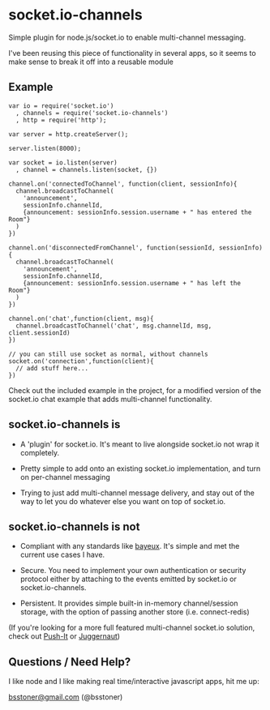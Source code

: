 # socket.io-channels

  Simple plugin for node.js/socket.io to enable multi-channel messaging.

  I've been reusing this piece of functionality in several apps, so it
seems to make sense to break it off into a reusable module

## Example

    var io = require('socket.io')
      , channels = require('socket.io-channels')
      , http = require('http');

    var server = http.createServer();

    server.listen(8000);

    var socket = io.listen(server)
      , channel = channels.listen(socket, {})

    channel.on('connectedToChannel', function(client, sessionInfo){
      channel.broadcastToChannel(
        'announcement',
        sessionInfo.channelId, 
        {announcement: sessionInfo.session.username + " has entered the Room"}
      )
    })

    channel.on('disconnectedFromChannel', function(sessionId, sessionInfo){
      channel.broadcastToChannel(
        'announcement',
        sessionInfo.channelId, 
        {announcement: sessionInfo.session.username + " has left the Room"}
      )
    })

    channel.on('chat',function(client, msg){
      channel.broadcastToChannel('chat', msg.channelId, msg, client.sessionId)
    })

    // you can still use socket as normal, without channels
    socket.on('connection',function(client){
      // add stuff here...
    })

Check out the included example in the project, for a modified version of
the socket.io chat example that adds multi-channel functionality.

## socket.io-channels is

  - A 'plugin' for socket.io.  It's meant to live alongside socket.io not
wrap it completely.

  - Pretty simple to add onto an existing socket.io implementation, and
turn on per-channel messaging

  - Trying to just add multi-channel message delivery, and stay out of the way to let you do whatever else you want on top of socket.io.

## socket.io-channels is not

  - Compliant with any standards like [bayeux](http://svn.cometd.com/trunk/bayeux/bayeux.html).  It's simple and met the current use cases I have.

  - Secure.  You need to implement your own authentication or security
protocol either by attaching to the events emitted by socket.io or
socket.io-channels.

  - Persistent.  It provides simple built-in in-memory channel/session storage, with the option of passing another store (i.e. connect-redis)

  (If you're looking for a more full featured multi-channel socket.io solution,
check out [Push-It](https://github.com/aaronblohowiak/Push-It) or [Juggernaut](https://github.com/maccman/juggernaut))

## Questions / Need Help?
  I like node and I like making real time/interactive javascript apps, hit me up:

  bsstoner@gmail.com (@bsstoner)
